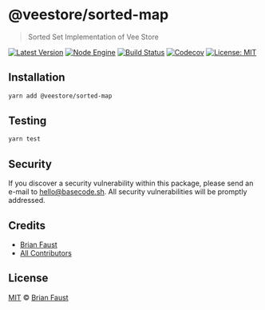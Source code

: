 # @veestore/sorted-map

> Sorted Set Implementation of Vee Store

[![Latest Version](https://badgen.now.sh/npm/v/@veestore/sorted-map)](https://www.npmjs.com/package/@veestore/sorted-map)
[![Node Engine](https://badgen.now.sh/npm/node/@veestore/sorted-map)](https://www.npmjs.com/package/@veestore/sorted-map)
[![Build Status](https://badgen.now.sh/circleci/github/veestore/sorted-map)](https://circleci.com/gh/veestore/sorted-map)
[![Codecov](https://badgen.now.sh/codecov/c/github/veestore/sorted-map)](https://codecov.io/gh/veestore/sorted-map)
[![License: MIT](https://badgen.now.sh/badge/license/MIT/green)](https://opensource.org/licenses/MIT)

## Installation

```bash
yarn add @veestore/sorted-map
```

## Testing

```bash
yarn test
```

## Security

If you discover a security vulnerability within this package, please send an e-mail to hello@basecode.sh. All security vulnerabilities will be promptly addressed.

## Credits

-   [Brian Faust](https://github.com/faustbrian)
-   [All Contributors](../../../../contributors)

## License

[MIT](LICENSE) © [Brian Faust](https://basecode.sh)
